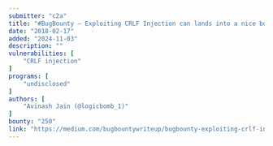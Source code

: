 ```yaml
---
submitter: "c2a"
title: "#BugBounty — Exploiting CRLF Injection can lands into a nice bounty"
date: "2018-02-17"
added: "2024-11-03"
description: ""
vulnerabilities: [
    "CRLF injection"
]
programs: [
    "undisclosed"
]
authors: [
    "Avinash Jain (@logicbomb_1)"
]
bounty: "250"
link: "https://medium.com/bugbountywriteup/bugbounty-exploiting-crlf-injection-can-lands-into-a-nice-bounty-159525a9cb62"
---
```




